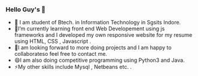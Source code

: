 ### Hello Guy's 👋
- 🔭 I am student of Btech. in Information Technology in Sgsits Indore.
- 🌱I’m currently learning front end Web Developement using js frameworks and I developed my own responsive website for my resume using HTML, CSS , Javascript .
- 👯I am looking forward to more doing projects and I am happy to collaborateso feel free to contact me.
- 😄I am also doing competitive programming using Python3 and Java.
- ⚡My other skills include Mysql , Netbeans etc. .
<!--
**Rishab310/Rishab310** is a ✨ _special_ ✨ repository because its `README.md` (this file) appears on your GitHub profile.

Here are some ideas to get you started:

- 🔭 I’m currently working on ...
- 🌱 I’m currently learning ...
- 👯 I’m looking to collaborate on ...
- 🤔 I’m looking for help with ...
- 💬 Ask me about ...
- 📫 How to reach me: ...
- 😄 Pronouns: ...
- ⚡ Fun fact: ...
-->
